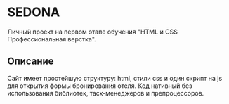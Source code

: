 # SEDONA
Личный проект на первом этапе обучения "HTML и CSS Профессиональная верстка".

## Описание
Сайт имеет простейшую структуру: html, стили css и один скрипт на js для открытия формы бронирования отеля.
Код нативный без использования библиотек, таск-менеджеров и препроцессоров. 
